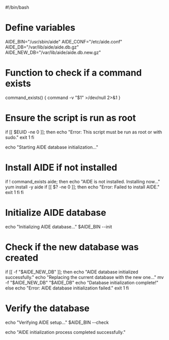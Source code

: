 #!/bin/bash

# Define variables
AIDE_BIN="/usr/sbin/aide"
AIDE_CONF="/etc/aide.conf"
AIDE_DB="/var/lib/aide/aide.db.gz"
AIDE_NEW_DB="/var/lib/aide/aide.db.new.gz"

# Function to check if a command exists
command_exists() {
    command -v "$1" >/dev/null 2>&1
}

# Ensure the script is run as root
if [[ $EUID -ne 0 ]]; then
    echo "Error: This script must be run as root or with sudo."
    exit 1
fi

echo "Starting AIDE database initialization..."

# Install AIDE if not installed
if ! command_exists aide; then
    echo "AIDE is not installed. Installing now..."
    yum install -y aide
    if [[ $? -ne 0 ]]; then
        echo "Error: Failed to install AIDE."
        exit 1
    fi
fi

# Initialize AIDE database
echo "Initializing AIDE database..."
$AIDE_BIN --init

# Check if the new database was created
if [[ -f "$AIDE_NEW_DB" ]]; then
    echo "AIDE database initialized successfully."
    echo "Replacing the current database with the new one..."
    mv -f "$AIDE_NEW_DB" "$AIDE_DB"
    echo "Database initialization complete!"
else
    echo "Error: AIDE database initialization failed."
    exit 1
fi

# Verify the database
echo "Verifying AIDE setup..."
$AIDE_BIN --check

echo "AIDE initialization process completed successfully."
